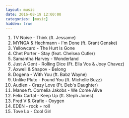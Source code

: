 ```yaml
---
layout: music
date: 2016-08-19 12:00:00
categories: [music]
hidden: true
---
```


1. TV Noise - Think (ft. Jessame)
2. MYNGA & Hechmann - I'm Done (ft. Grant Genske)
3. Yellowcard - The Hurt Is Gone
4. Chet Porter - Stay (feat. Chelsea Cutler)
5. Samantha Harvey - Wonderland
6. Just A Gent - Rolling Dice (Ft. Ella Vos & Joey Chavez)
7. Axwell & Shapov - Belong
8. Dogena - With You (ft. Babz Wayne)
9. Unlike Pluto - Found You (ft. Michelle Buzz)
10. Audien - Crazy Love (Ft. Deb's Daughter)
11. Manse ft. Cornelia Jakobs - We Come Alive
12. Felix Cartal - Keep Up (ft. Steph Jones)
13. Fred V & Grafix - Oxygen
14. EDEN - rock + roll
15. Tove Lo - Cool Girl